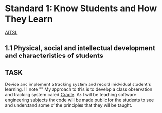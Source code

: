 # Standard 1: Know Students and How They Learn
[AITSL](https://www.aitsl.edu.au/standards#know-students-and-how-they-learn)

## 1.1 Physical, social and intellectual development and characteristics of students

## TASK
Devise and implement a tracking system and record inidvidual student's learning.
!!! note ""
    My approach to this is to develop a class observation and tracking system called [Cradle](https://github.com/aaron-beverley-mq/Cradle.Client). As I will be teaching software engineering subjects the code will be made public for the students to see and understand some of the principles that they will be taught.
